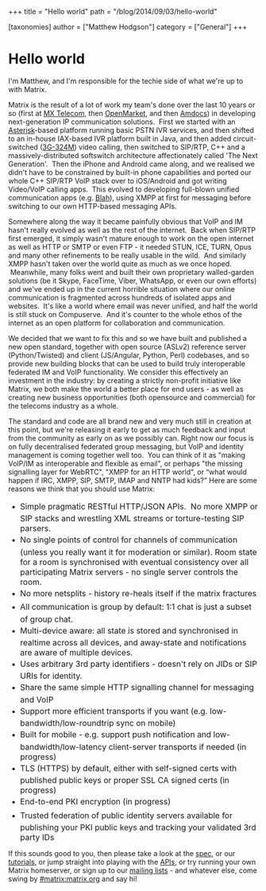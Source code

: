 +++
title = "Hello world"
path = "/blog/2014/09/03/hello-world"

[taxonomies]
author = ["Matthew Hodgson"]
category = ["General"]
+++

<h1>Hello world</h1>
I'm Matthew, and I'm responsible for the techie side of what we're up to with Matrix.

Matrix is the result of a lot of work my team's done over the last 10 years or so (first at <a href="http://www.mxtelecom.com">MX Telecom</a>, then <a href="http://www.openmarket.com">OpenMarket</a>, and then <a href="http://www.amdocs.com/UnifiedCommunications">Amdocs</a>) in developing next-generation IP communication solutions.  First we started with an <a href="http://www.asterisk.org">Asterisk</a>-based platform running basic PSTN IVR services, and then shifted to an in-house IAX-based IVR platform built in Java, and then added circuit-switched (<a href="http://en.wikipedia.org/wiki/3G-324M">3G-324M</a>) video calling, then switched to SIP/RTP, C++ and a massively-distributed softswitch architecture affectionately called 'The Next Generation'.  Then the iPhone and Android came along, and we realised we didn't have to be constrained by built-in phone capabilities and ported our whole C++ SIP/RTP VoIP stack over to iOS/Android and got writing Video/VoIP calling apps.  This evolved to developing full-blown unified communication apps (e.g. <a href="http://www.blah.com">Blah</a>), using XMPP at first for messaging before switching to our own HTTP-based messaging APIs.

Somewhere along the way it became painfully obvious that VoIP and IM hasn't really evolved as well as the rest of the internet.  Back when SIP/RTP first emerged, it simply wasn't mature enough to work on the open internet as well as HTTP or SMTP or even FTP - it needed STUN, ICE, TURN, Opus and many other refinements to be really usable in the wild.  And similarly XMPP hasn't taken over the world quite as much as we once hoped.  Meanwhile, many folks went and built their own proprietary walled-garden solutions (be it Skype, FaceTime, Viber, WhatsApp, or even our own efforts) and we've ended up in the current horrible situation where our online communication is fragmented across hundreds of isolated apps and websites.  It's like a world where email was never unified, and half the world is still stuck on Compuserve.  And it's counter to the whole ethos of the internet as an open platform for collaboration and communication.

We decided that we want to fix this and so we have built and published a new open standard, together with open source (ASLv2) reference server (Python/Twisted) and client (JS/Angular, Python, Perl) codebases, and so provide new building blocks that can be used to build truly interoperable federated IM and VoIP functionality.  We consider this effectively an investment in the industry: by creating a strictly non-profit initiative like Matrix, we both make the world a better place for end users - as well as creating new business opportunities (both opensource and commercial) for the telecoms industry as a whole.

The standard and code are all brand new and very much still in creation at this point, but we're releasing it early to get as much feedback and input from the community as early on as we possibly can. Right now our focus is on fully decentralised federated group messaging, but VoIP and identity management is coming together well too.  You can think of it as "making VoIP/IM as interoperable and flexible as email", or perhaps "the missing signalling layer for WebRTC", "XMPP for an HTTP world", or “what would happen if IRC, XMPP, SIP, SMTP, IMAP and NNTP had kids?” Here are some reasons we think that you should use Matrix:
<ul>
	<li><span style="font-size: 1rem; line-height: 1.714285714;">Simple pragmatic RESTful HTTP/JSON APIs.  No more XMPP or SIP stacks and wrestling XML streams or torture-testing SIP parsers.</span>
</li>
	<li><span style="font-size: 1rem; line-height: 1.714285714;">No single points of control for channels of communication (unless you really want it for moderation or similar). Room state for a room is synchronised with eventual consistency over all participating Matrix servers - no single server controls the room.</span>
</li>
	<li><span style="font-size: 1rem; line-height: 1.714285714;">No more netsplits - history re-heals itself if the matrix fractures</span>
</li>
	<li><span style="font-size: 1rem; line-height: 1.714285714;">All communication is group by default: 1:1 chat is just a subset of group chat.</span>
</li>
	<li><span style="font-size: 1rem; line-height: 1.714285714;">Multi-device aware: all state is stored and synchronised in realtime across all devices, and away-state and notifications are aware of multiple devices.</span>
</li>
	<li><span style="font-size: 1rem; line-height: 1.714285714;">Uses arbitrary 3rd party identifiers - doesn't rely on JIDs or SIP URIs for identity.</span>
</li>
	<li><span style="font-size: 1rem; line-height: 1.714285714;">Share the same simple HTTP signalling channel for messaging and VoIP</span>
</li>
	<li><span style="font-size: 1rem; line-height: 1.714285714;">Support more efficient transports if you want (e.g. low-bandwidth/low-roundtrip sync on mobile)</span>
</li>
	<li><span style="font-size: 1rem; line-height: 1.714285714;">Built for mobile - e.g. support push notification and low-bandwidth/low-latency client-server transports if needed (in progress)</span>
</li>
	<li><span style="font-size: 1rem; line-height: 1.714285714;">TLS (HTTPS) by default, either with self-signed certs with published public keys or proper SSL CA signed certs (in progress)</span>
</li>
	<li><span style="font-size: 1rem; line-height: 1.714285714;">End-to-end PKI encryption (in progress)</span>
</li>
	<li><span style="font-size: 1rem; line-height: 1.714285714;">Trusted federation of public identity servers available for publishing your PKI public keys and tracking your validated 3rd party IDs</span>
</li>
</ul>
If this sounds good to you, then please take a look at the <a href="http://matrix.org/docs/spec">spec</a>, or our <a href="http://matrix.org/docs/howtos">tutorials</a>, or jump straight into playing with the <a href="http://matrix.org/docs/api">APIs</a>, or try running your own Matrix homeserver, or sign up to our <a href="http://matrix.org/mailman">mailing lists</a> - and whatever else, come swing by <a href="http://matrix.org/alpha">#matrix:matrix.org</a> and say hi!

<a href="http://xkcd.com/927/"><img class="aligncenter" style="box-shadow: 0 0 0 ! important" src="http://imgs.xkcd.com/comics/standards.png" alt="" /></a>
